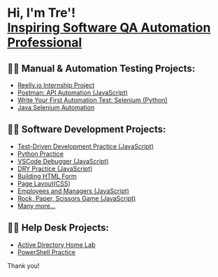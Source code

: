 <h1>Hi, I'm Tre'! <br/><a href="https://github.com/trebman95">Inspiring Software QA Automation Professional</a> </h1>

<h2>👨‍💻 Manual & Automation Testing Projects:</h2>

  - [Reelly.io Internship Project](https://github.com/trebman95/ReellyInternship)
  - [Postman: API Automation (JavaScript)](https://github.com/trebman95/Postman-API-Automation)
  - [Write Your First Automation Test: Selenium (Python)](https://github.com/trebman95/gettop-automation)
  - [Java Selenium Automation](https://github.com/trebman95/Java_Selenium_Automation)

 <h2>👨‍💻 Software Development Projects:</h2>
  
  - [Test-Driven Development Practice (JavaScript)](https://github.com/trebman95/TDD-Style-Project/tree/part-time)
  - [Python Practice](https://github.com/trebman95/Intro-to-Python)
  - [VSCode Debugger (JavaScript)](https://github.com/trebman95/VSCODE-Debug)
  - [DRY Practice (JavaScript)](https://github.com/trebman95/DRY-practice)
  - [Building HTML Form](https://github.com/trebman95/building-html-forms)
  - [Page Layout(CSS)](https://github.com/trebman95/building-html-forms/blob/main/style.css)
  - [Employees and Managers (JavaScript)](https://github.com/trebman95/employee-manager/tree/part-time)
  - [Rock, Paper, Scissors Game (JavaScript)](https://github.com/trebman95/Rock-Paper-Scissors)
  - [Many more...](https://github.com/trebman95?tab=repositories)
    
<h2>👨‍💻 Help Desk Projects:</h2>

  - [Active Directory Home Lab](https://github.com/trebman95/ActiveDirectoryLab)
  - [PowerShell Practice](https://github.com/trebman95/PowerShellPractice)

Thank you!

<!--
**trebman95/trebman95** is a ✨ _special_ ✨ repository because its `README.md` (this file) appears on your GitHub profile.
-->
